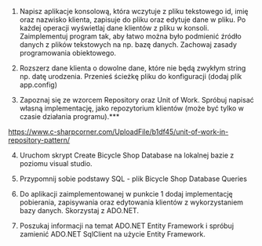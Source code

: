 1. Napisz aplikacje konsolową, która wczytuje z pliku tekstowego id, imię oraz nazwisko klienta, zapisuje do pliku oraz edytuje dane w pliku. Po każdej operacji wyświetlaj dane klientów z pliku w konsoli. Zaimplementuj program tak, aby łatwo można było podmienić źródło danych z plików tekstowych na np. bazę danych. Zachowaj zasady programowania obiektowego.​

2. Rozszerz dane klienta o dowolne dane, które nie będą zwykłym string np. datę urodzenia. Przenieś ścieżkę pliku do konfiguracji (dodaj plik app.config)

3. Zapoznaj się ze wzorcem Repository oraz Unit of Work. Spróbuj napisać własną implementację, jako repozytorium klientów (może być tylko w czasie działania programu).***​

https://www.c-sharpcorner.com/UploadFile/b1df45/unit-of-work-in-repository-pattern/

4. Uruchom skrypt Create Bicycle Shop Database na lokalnej bazie z poziomu visual studio.​

5. Przypomnij sobie podstawy SQL - plik Bicycle Shop Database Queries​

6. Do aplikacji zaimplementowanej w punkcie 1 dodaj implementację pobierania, zapisywania oraz edytowania klientów z wykorzystaniem bazy danych. Skorzystaj z ADO.NET.

7. Poszukaj informacji na temat ADO.NET Entity Framework i spróbuj zamienić ADO.NET SqlClient na użycie Entity Framework.
